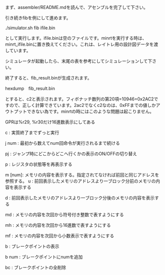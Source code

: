 まず、assembler/README.mdを読んで、アセンブルを完了して下さい。

引き続きfibを例にして進めます。

./simulator.sh fib ifile.bin

として実行します。ifile.binは空のファイルです。minrtを実行する時は、minrt_ifile.binに置き換えてください。これは、レイトレ用の設計図データを渡しています。

シミュレータが起動したら、末尾の表を参考にしてシミュレーションして下さい。

終了すると、fib_result.binが生成されます。

hexdump　fib_result.bin

とすると、c2と表示されます。フィボナッチ数列の第20項=10946=0x2AC2ですので、正しく計算できています。2ac2でなくc2なのは、0xFFまでの値しかアウトプットできない為です。minrtの時にはこのような問題は起こりません。



GPRは%r29, %r30だけ16進数表示にしてある

c : 実質終了までずっと実行

j num : 最初から数えてnum回命令が実行されるまで続ける

pj : ジャンプ時にどこからどこへ行くかの表示のON/OFFの切り替え

p : レジスタの状態等を再表示する

m [num]: メモリの内容を表示する。指定されてなければ前回と同じアドレスを参照する。
u : 前回表示したメモリのアドレスより一ブロック分前のメモリの内容を表示する

d : 前回表示したメモリのアドレスより一ブロック分後のメモリの内容を表示する

md : メモリの内容を次回から符号付き整数で表すようにする

mh : メモリの内容を次回から16進数で表すようにする

mf : メモリの内容を次回から小数表示で表すようにする

b : ブレークポイントの表示

b num : ブレークポイントにnumを追加

bc : ブレークポイントの全削除
